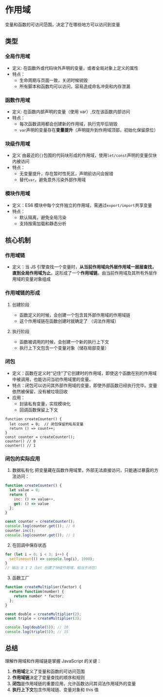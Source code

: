 # 作用域

变量和函数的可访问范围，决定了在哪些地方可以访问到变量

## 类型

### 全局作用域

- 定义: 在函数外或代码块外声明的变量，或者全局对象上定义的属性
- 特点：
  - 生命周期与页面一致，关闭时候销毁
  - 所有脚本和函数均可以访问，容易造成命名冲突和内存泄漏

### 函数作用域

- 定义: 在函数内部声明的变量（使用 var）,仅在该函数内部访问
- 特点：
  - 每次函数调用都会创建新的作用域，执行完毕后销毁
  - `var`声明的变量存在**变量提升**（声明提升到作用域顶部，初始化保留原位）

### 块级作用域

- 定义 由最近的`{}`包围的代码块形成的作用域，使用`let/const`声明的变量仅块内被访问
- 特点：
  - 无变量提升，存在暂时性死区，声明前访问会报错
  - 替代`var`，避免意外污染外部作用域

### 模块作用域

- 定义：ES6 模块中每个文件独立的作用域，需通过`export/import`共享变量
- 特点：
  - 默认隔离，避免全局污染
  - 支持按需加载和静态分析

## 核心机制

### 作用域链

- 定义：当 JS 引擎查找一个变量时，​**从当前作用域向外层作用域一层层查找，直到全局作用域为止**​。这形成了一个​**作用域链**​。由当前作用域及其所有外层作用域的变量对象组成

### 作用域链的形成

1. 创建阶段

   - 函数定义的时候，会创建一个包含其外部作用域的作用域链
   - 这个作用域链在函数创建时就确定了 （词法作用域）
2. 执行阶段

   - 函数被调用的时候，会创建一个新的执行上下文
   - 执行上下文包含一个变量对象（储存局部变量）

### 闭包

- 定义：函数在定义时“记住”了它创建时的作用域，即使这个函数在别的作用域中被调用，也能访问当初作用域里的变量。
- 特点：闭包可以访问其外部作用域的变量，即使外部函数已经执行完毕。变量依然被保留，没有被垃圾回收
- 应用：
  - 封装私有变量，实现模块化
  - 回调函数保留上下文

```TS
function createCounter() {
  let count = 0;  // 闭包保留的私有变量
  return () => count++;
}
const counter = createCounter();
counter() // 0
counter() // 1
```

### 闭包的实际应用

1. 数据私有化
把变量藏在函数作用域里，外部无法直接访问，只能通过暴露的方法访问：

```js
function createCounter() {
  let value = 0;
  return {
    inc: () => value++,
    get: () => value
  };
}

const counter = createCounter();
console.log(counter.get()); // 0
counter.inc();
console.log(counter.get()); // 1

```

2. 在回调中保存状态

```js
for (let i = 0; i < 3; i++) {
  setTimeout(() => console.log(i), 1000);
}
// 输出 0 1 2（let 创建了块级作用域，相当于闭包）
```

3. 函数工厂

```js
function createMultiplier(factor) {
  return function(number) {
    return number * factor;
  };
}

const double = createMultiplier(2);
const triple = createMultiplier(3);

console.log(double(5)); // 10
console.log(triple(5)); // 15
```

## 总结

理解作用域和作用域链是掌握 JavaScript 的关键：

1. ​**作用域**定义了变量和函数的可访问范围
2. ​**作用域链**决定了变量查找的顺序和规则
3. ​**闭包**是作用域链的重要应用，允许函数访问其词法作用域外的变量
4. ​**执行上下文**包含作用域链、变量对象和 this 值

